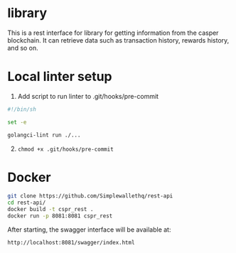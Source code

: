 # library
This is a rest interface for library for getting information from the casper blockchain. It can retrieve data such as transaction history, rewards history, and so on.
# Local linter setup

1. Add script to run linter to .git/hooks/pre-commit

```bash
#!/bin/sh

set -e

golangci-lint run ./...
```

2. ```chmod +x .git/hooks/pre-commit```

# Docker

```sh
git clone https://github.com/Simplewallethq/rest-api
cd rest-api/
docker build -t cspr_rest .
docker run -p 8081:8081 cspr_rest    
```

After starting, the swagger interface will be available at:
```
http://localhost:8081/swagger/index.html
```

